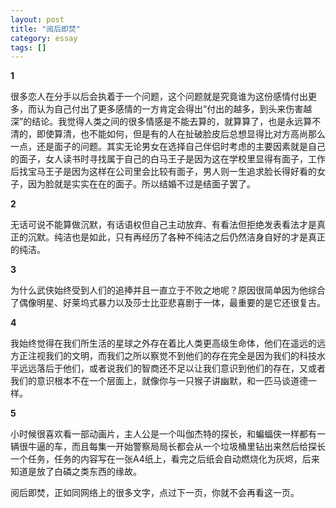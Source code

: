 ```yaml
---
layout: post
title: "阅后即焚"
category: essay
tags: []
---
```



**1**

很多恋人在分手以后会执着于一个问题，这个问题就是究竟谁为这份感情付出更多，而认为自己付出了更多感情的一方肯定会得出“付出的越多，到头来伤害越深”的结论。我觉得人类之间的很多情感是不能去算的，就算算了，也是永远算不清的，即使算清，也不能如何，但是有的人在扯破脸皮后总想显得比对方高尚那么一点，还是面子的问题。其实无论男女在选择自己伴侣时考虑的主要因素就是自己的面子，女人读书时寻找属于自己的白马王子是因为这在学校里显得有面子，工作后找宝马王子是因为这样在公司里会比较有面子，男人则一生追求脸长得好看的女子，因为脸就是实实在在的面子。所以结婚不过是结面子罢了。

**2**

无话可说不能算做沉默，有话语权但自己主动放弃、有看法但拒绝发表看法才是真正的沉默。纯洁也是如此，只有再经历了各种不纯洁之后仍然洁身自好的才是真正的纯洁。



**3**

为什么武侠始终受到人们的追捧并且一直立于不败之地呢？原因很简单因为他综合了偶像明星、好莱坞式暴力以及莎士比亚悲喜剧于一体，最重要的是它还很复古。



**4**

我始终觉得在我们所生活的星球之外存在着比人类更高级生命体，他们在遥远的远方正注视我们的文明，而我们之所以察觉不到他们的存在完全是因为我们的科技水平远远落后于他们，或者说我们的智商还不足以让我们意识到他们的存在，又或者我们的意识根本不在一个层面上，就像你与一只猴子讲幽默，和一匹马谈道德一样。



**5**

小时候很喜欢看一部动画片，主人公是一个叫伽杰特的探长，和蝙蝠侠一样都有一辆很牛逼的车，而且每集一开始警察局局长都会从一个垃圾桶里钻出来然后给探长一个任务，任务的内容写在一张A4纸上，看完之后纸会自动燃烧化为灰烬，后来知道是放了白磷之类东西的缘故。


阅后即焚，正如同网络上的很多文字，点过下一页，你就不会再看这一页。
